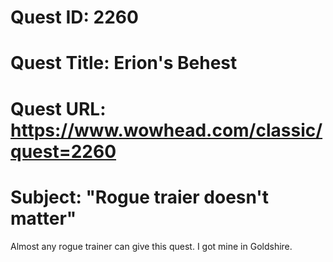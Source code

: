 # Quest ID: 2260
# Quest Title: Erion's Behest
# Quest URL: https://www.wowhead.com/classic/quest=2260
# Subject: "Rogue traier doesn't matter"
Almost any rogue trainer can give this quest. I got mine in Goldshire.
